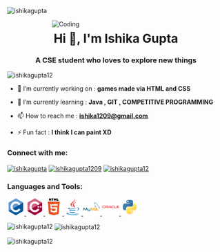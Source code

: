 
<p align="left"><img src="https://komarev.com/ghpvc/?username=ishikagupta12" alt="ishikagupta" /></p>

<img align="right" alt="Coding" width="400" src="https://gifer.com/en/JXA0">

<h1 align="center">Hi 👋, I'm Ishika Gupta</h1>
<h3 align="center">A CSE student who loves to explore new things</h3>

<p align="left"> <img src="https://komarev.com/ghpvc/?username=ishikagupta12&label=Profile%20views&color=0e75b6&style=flat" alt="ishikagupta12" /> </p>

- 🔭 I’m currently working on : **games made via HTML and CSS**

- 🌱 I’m currently learning : **Java , GIT , COMPETITIVE PROGRAMMING**

- 📫 How to reach me : **ishika1209@gmail.com**

- ⚡ Fun fact : **I think I can paint XD**

<h3 align="left">Connect with me:</h3>
<p align="left">
<a href="https://linkedin.com/in/ishikagupta" target="blank"><img align="center" src="https://raw.githubusercontent.com/rahuldkjain/github-profile-readme-generator/master/src/images/icons/Social/linked-in-alt.svg" alt="ishikagupta" height="30" width="40" /></a>
<a href="https://instagram.com/ishikagupta1209" target="blank"><img align="center" src="https://raw.githubusercontent.com/rahuldkjain/github-profile-readme-generator/master/src/images/icons/Social/instagram.svg" alt="ishikagupta1209" height="30" width="40" /></a>
<a href="https://www.leetcode.com/ishikagupta12" target="blank"><img align="center" src="https://raw.githubusercontent.com/rahuldkjain/github-profile-readme-generator/master/src/images/icons/Social/leet-code.svg" alt="ishikagupta12" height="30" width="40" /></a>
</p>

<h3 align="left">Languages and Tools:</h3>
<p align="left"> <a href="https://www.cprogramming.com/" target="_blank"> <img src="https://raw.githubusercontent.com/devicons/devicon/master/icons/c/c-original.svg" alt="c" width="40" height="40"/> </a> <a href="https://www.w3schools.com/cpp/" target="_blank"> <img src="https://raw.githubusercontent.com/devicons/devicon/master/icons/cplusplus/cplusplus-original.svg" alt="cplusplus" width="40" height="40"/> </a> <a href="https://www.w3.org/html/" target="_blank"> <img src="https://raw.githubusercontent.com/devicons/devicon/master/icons/html5/html5-original-wordmark.svg" alt="html5" width="40" height="40"/> </a> <a href="https://www.java.com" target="_blank"> <img src="https://raw.githubusercontent.com/devicons/devicon/master/icons/java/java-original.svg" alt="java" width="40" height="40"/> </a> <a href="https://www.mysql.com/" target="_blank"> <img src="https://raw.githubusercontent.com/devicons/devicon/master/icons/mysql/mysql-original-wordmark.svg" alt="mysql" width="40" height="40"/> </a> <a href="https://www.oracle.com/" target="_blank"> <img src="https://raw.githubusercontent.com/devicons/devicon/master/icons/oracle/oracle-original.svg" alt="oracle" width="40" height="40"/> </a> <a href="https://www.python.org" target="_blank"> <img src="https://raw.githubusercontent.com/devicons/devicon/master/icons/python/python-original.svg" alt="python" width="40" height="40"/> </a> </p>

<p><img align="left" src="https://github-readme-stats.vercel.app/api/top-langs?username=ishikagupta12&show_icons=true&locale=en&layout=compact" alt="ishikagupta12" /></p>

<p>&nbsp;<img align="center" src="https://github-readme-stats.vercel.app/api?username=ishikagupta12&show_icons=true&locale=en" alt="ishikagupta12" /></p>

<p><img align="center" src="https://github-readme-streak-stats.herokuapp.com/?user=ishikagupta12&" alt="ishikagupta12" /></p>
